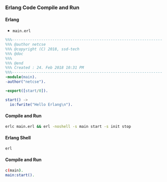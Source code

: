 ### Erlang Code Compile and Run

#### Erlang
* ` main.erl `

```erlang
%%%-------------------------------------------------------------------
%%% @author netcse
%%% @copyright (C) 2018, ssd-tech
%%% @doc
%%%
%%% @end
%%% Created : 24. Feb 2018 10:31 PM
%%%-------------------------------------------------------------------
-module(main).
-author("netcse").

-export([start/0]).

start() ->
  io:fwrite("Hello Erlang\n").
```

#### Compile and Run
```sh
erlc main.erl && erl -noshell -s main start -s init stop
```

#### Erlang Shell

```sh
erl
```

#### Compile and Run

```sh
c(main).
main:start().
```
